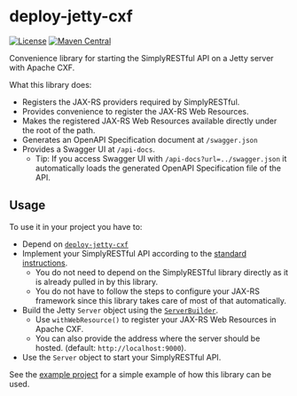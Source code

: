 # deploy-jetty-cxf
[![License](https://img.shields.io/badge/License-Apache%202.0-blue.svg?style=plastic)](https://opensource.org/licenses/Apache-2.0)
[![Maven Central](https://maven-badges.herokuapp.com/maven-central/com.github.arucard21.simplyrestful/deploy-jetty-cxf/badge.svg?style=plastic)](https://maven-badges.herokuapp.com/maven-central/com.github.arucard21.simplyrestful/deploy-jetty-cxf)

Convenience library for starting the SimplyRESTful API on a Jetty server with Apache CXF.

What this library does:
* Registers the JAX-RS providers required by SimplyRESTful.
* Provides convenience to register the JAX-RS Web Resources.
* Makes the registered JAX-RS Web Resources available directly under the root of the path.
* Generates an OpenAPI Specification document at `/swagger.json`
* Provides a Swagger UI at `/api-docs`.
    * Tip: If you access Swagger UI with `/api-docs?url=../swagger.json` it automatically loads the generated OpenAPI Specification file of the API.

## Usage
To use it in your project you have to:
* Depend on [`deploy-jetty-cxf`](https://search.maven.org/artifact/com.github.arucard21.simplyrestful/deploy-jetty-cxf/)
* Implement your SimplyRESTful API according to the [standard instructions](/SimplyRESTful#usage).
    * You do not need to depend on the SimplyRESTful library directly as it is already pulled in by this library.
    * You do not have to follow the steps to configure your JAX-RS framework since this library takes care of most of that automatically.
* Build the Jetty `Server` object using the [`ServerBuilder`](/deploy-jetty-cxf/src/main/java/simplyrestful/jetty/deploy/ServerBuilder.java).
    * Use `withWebResource()` to register your JAX-RS Web Resources in Apache CXF.
    * You can also provide the address where the server should be hosted. (default: `http://localhost:9000`).
* Use the `Server` object to start your SimplyRESTful API.

See the [example project](/examples/jetty-cxf) for a simple example of how this library can be used.
